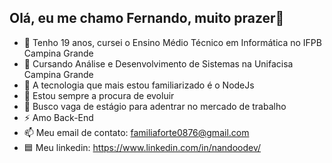 ## Olá, eu me chamo Fernando, muito prazer👋

- 💬 Tenho 19 anos, cursei o Ensino Médio Técnico em Informática no IFPB Campina Grande
- 🔭 Cursando Análise e Desenvolvimento de Sistemas na Unifacisa Campina Grande
- 🔱 A tecnologia que mais estou familiarizado é o NodeJs
- 👯 Estou sempre a procura de evoluir
- 🤔 Busco vaga de estágio para adentrar no mercado de trabalho
- ⚡ Amo Back-End
- 📫 Meu email de contato: familiaforte0876@gmail.com
- 🟦 Meu linkedin: https://www.linkedin.com/in/nandoodev/
